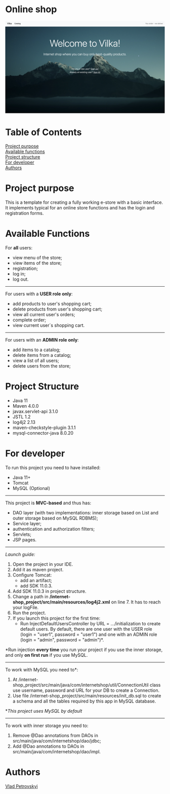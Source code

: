 # Online shop
![Header Image](src/main/resources/main_page.png)
# Table of Contents
[Project purpose](#purpose)<br>
[Available functions](#avaiable_functions)<br>
[Project structure](#structure)<br>
[For developer](#developer-start)<br>
[Authors](#authors)
# <a name="purpose"></a>Project purpose

This is a template for creating a fully working e-store with a basic interface.
It implements typical for an online store functions and has the login and registration forms.


# <a name="avvailable_functions"></a>Available Functions
For **all** users:
 
* view menu of the store;
* view items of the store;
* registration;
* log in;
* log out.

<hr>

For users with a **USER role only**: 
* add products to user's shopping cart;
* delete products from user's shopping cart;
* view all current user's orders;
* complete order;
* view current user`s shopping cart.

<hr>

For users with an **ADMIN role only**:
* add items to a catalog;
* delete items from a catalog;
* view a list of all users;
* delete users from the store;


# <a name="structure"></a>Project Structure
* Java 11
* Maven 4.0.0
* javax.servlet-api 3.1.0
* JSTL 1.2
* log4j2 2.13
* maven-checkstyle-plugin 3.1.1
* mysql-connector-java 8.0.20


# <a name="developer-start"></a>For developer
To run this project you need to have installed:

* Java 11+
* Tomcat
* MySQL (Optional)

<hr>

This project is **MVC-based** and thus has:

* DAO layer (with two implementations: inner storage based on List and outer storage based on MySQL RDBMS); 
* Service layer;
* authentication and authorization filters; 
* Servlets;
* JSP pages.

<hr>

_Launch guide:_

1. Open the project in your IDE.
2. Add it as maven project.
3. Configure Tomcat:
    * add an artifact;
    * add SDK 11.0.3.
4. Add SDK 11.0.3 in project structure.
5. Change a path in **/internet-shop_project/src/main/resources/log4j2.xml** on line 7. It has to reach your logFile.
6. Run the project.
7. If you launch this project for the first time: 
    * Run InjectDefaultUsersController by URL = .../initialization to create default users. By default, there are one user with the USER role (login = "user1", password = "user1") 
and one with an ADMIN role (login = "admin", password = "admin")*.

*Run injection **every time** you run your project if you use the inner storage, and only **on first run** if you use MySQL.
<hr>

To work with MySQL you need to*:

1. At /internet-shop_project/src/main/java/com/internetshop/util/ConnectionUtil class use username, password and URL for your DB to create a Connection.
2. Use file /internet-shop_project/src/main/resources/init_db.sql to create a schema and all the tables required by this app in MySQL database.

*_This project uses MySQL by default_

<hr>

To work with inner storage you need to:

1. Remove @Dao annotations from DAOs in src/main/java/com/internetshop/dao/jdbc;
2. Add @Dao annotations to DAOs in src/main/java/com/internetshop/dao/impl.

# <a name="authors"></a>Authors
[Vlad Petrovskyi](https://github.com/vladpetrovskyi)